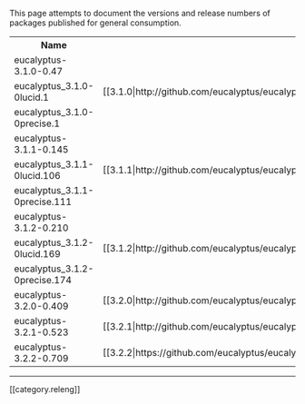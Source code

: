 This page attempts to document the versions and release numbers of packages published for general consumption.

<table>
<tr><th>Name</th><th>Version</th><th>Notes</th></tr>
<tr><td>eucalyptus-3.1.0-0.47</td><td rowspan=3>[[3.1.0|http://github.com/eucalyptus/eucalyptus/tree/2273d7fc1c36eaa738324122f1d776aaf21cb7f3]]</td><td rowspan=3/></tr>
<tr><td>eucalyptus_3.1.0-0lucid.1</td></tr>
<tr><td>eucalyptus_3.1.0-0precise.1</td></tr>

<tr><td>eucalyptus-3.1.1-0.145</td><td rowspan=3>[[3.1.1|http://github.com/eucalyptus/eucalyptus/tree/d5b8307991f50594c290ae08ffaaae64bc0df90e]]</td><td rowspan=3/></tr>
<tr><td>eucalyptus_3.1.1-0lucid.106</td></tr>
<tr><td>eucalyptus_3.1.1-0precise.111</td></tr>

<tr><td>eucalyptus-3.1.2-0.210</td><td rowspan=3>[[3.1.2|http://github.com/eucalyptus/eucalyptus/tree/f8f7f116dfbff7cbb8b056a611f42667c1a1583c]]</td><td rowspan=3/></tr>
<tr><td>eucalyptus_3.1.2-0lucid.169</td></tr>
<tr><td>eucalyptus_3.1.2-0precise.174</td></tr>

<tr><td>eucalyptus-3.2.0-0.409</td><td>[[3.2.0|http://github.com/eucalyptus/eucalyptus/tree/4c0b4f648af0ff8b59d66efa4d7f0a5ff31dcb76]]</td><td/></tr>
<tr><td>eucalyptus-3.2.1-0.523</td><td>[[3.2.1|http://github.com/eucalyptus/eucalyptus/tree/822b24b6c3755332eebbdfef067de0cbdc0cae65]]</td><td/></tr>

<tr><td>eucalyptus-3.2.2-0.709</td><td>
[[3.2.2|https://github.com/eucalyptus/eucalyptus/tree/116317c3ac743c35d60fa957dc1652610cea8301]]</td><td/>
</table>

*****

[[category.releng]]